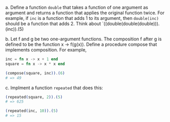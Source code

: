 a. Define a function `double` that takes a function of one argument as argument and
returns a function that applies the original function twice. For example, if `inc` is a function that adds 1 to its argument, then `double(inc)` should be a function that adds 2. Think about `((double(double(double))).(inc)).(5)

b. Let f and g be two one-argument functions. The composition f after g is defined to be
the function x -> f(g(x)). Define a procedure compose that implements composition. For example,
```elixir
inc = fn x -> x + 1 end
square = fn x -> x * x end

(compose(square, inc)).(6)
# => 49
```

c. Implment a function `repeated` that does this:
```elixir
(repeated(square, 2)).(5)
# => 625

(repeated(inc, 10)).(5)
# => 15
```